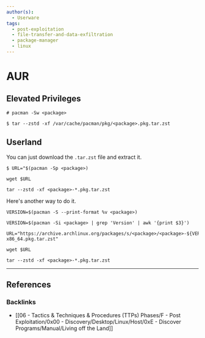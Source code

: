 ```yaml
---
author(s):
  - Userware
tags:
  - post-exploitation
  - file-transfer-and-data-exfiltration
  - package-manager
  - linux
---
```

# AUR

## Elevated Privileges

```
# pacman -Sw <package>

$ tar --zstd -xf /var/cache/pacman/pkg/<package>.pkg.tar.zst
```

## Userland

You can just download the `.tar.zst` file and extract it.

```
$ URL="$(pacman -Sp <package>)

wget $URL

tar --zstd -xf <package>-*.pkg.tar.zst
```

Here's another way to do it.

```
VERSION=$(pacman -S --print-format %v <package>)

VERSION=$(pacman -Si <package> | grep 'Version' | awk '{print $3}')

URL="https://archive.archlinux.org/packages/s/<package>/<package>-${VERSION}-x86_64.pkg.tar.zst"

wget $URL

tar --zstd -xf <package>-*.pkg.tar.zst
```

---
## References

### Backlinks

- [[06 - Tactics & Techniques & Procedures (TTPs) Phases/F - Post Exploitation/0x00 - Discovery/Desktop/Linux/Host/0xE - Discover Programs/Manual/Living off the Land]]